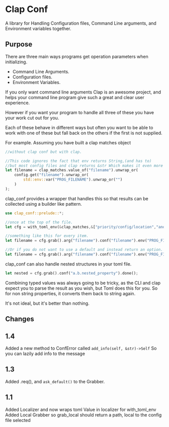 Clap Conf
=========

A library for Handling Configuration files, Command Line arguments, and Environment variables together.

Purpose
-------

There are three main ways programs get operation parameters when initializing. 

* Command Line Arguments.
* Configuration files.
* Environment Variables.

If you only want command line arguments Clap is an awesome project, and helps your command line program give such a great and clear user experience.

However if you want your program to handle all three of these you have your work cut out for you.

Each of these behave in different ways but often you want to be able to work with one of these but fall back on the others if the first is not supplied.

For example. Assuming you have built a clap matches object

```rust
//without clap conf but with clap.

//This code ignores the fact that env returns String,(and has to)
//but most config files and clap returns &str Which makes it even more tricky to handle
let filename = clap_matches.value_of("filename").unwrap_or(
    config.get("filename").unwrap_or(
        std::env::var("PROG_FILENAME").unwrap_or("")
    )
);
```

clap\_conf provides a wrapper that handles this so that results can be collected using a builder like pattern.

```rust
use clap_conf::prelude::*;

//once at the top of the file.
let cfg = with_toml_env(&clap_matches,&["priority/config/location","another/possible/location"]);

//something like this for every item.
let filename = cfg.grab().arg("filename").conf("filename").env("PROG_FILENAME").def("None");

//Or if you do not want to use a default and instead return an option.
let filename = cfg.grab().arg("filename").conf("filename").env("PROG_FILENAME").done();

```

clap\_conf can also handle nested structures in your toml file.

```rust
let nested = cfg.grab().conf("a.b.nested_property").done();

```

Combining typed values was always going to be tricky, as the CLI and clap expect you to parse the result as you wish, but Toml does this for you. So for non string properties, it converts them back to string again.

It's not ideal, but it's better than nothing.



Changes
---------

## 1.4

Added a new method to ConfError called ```add_info(self, &str)->Self```
So you can lazily add info to the message

## 1.3

Added .req(), and ```ask_default()``` to the Grabber. 

## 1.1

Added Localizer and now wraps toml Value in localizer for with\_toml\_env 
Added Local Grabber so grab\_local should return a path, local to the config file selected
